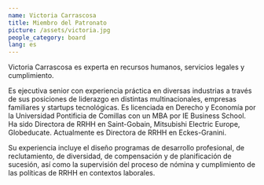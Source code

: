 ```yaml
---
name: Victoria Carrascosa
title: Miembro del Patronato
picture: /assets/victoria.jpg
people_category: board
lang: es
---
```


Victoria Carrascosa es experta en recursos humanos, servicios legales y cumplimiento. 

Es ejecutiva senior con experiencia práctica en diversas industrias a través de sus posiciones de liderazgo en distintas multinacionales, empresas familiares y startups tecnológicas. Es licenciada en Derecho y Economía por la Universidad Pontificia de Comillas con un MBA por IE Business School. Ha sido Directora de RRHH en Saint-Gobain, Mitsubishi Electric Europe, Globeducate. Actualmente es Directora de RRHH en Eckes-Granini. 

Su experiencia incluye el diseño programas de desarrollo profesional, de reclutamiento, de diversidad, de compensación y de planificación de sucesión, así como la supervisión del proceso de nómina y cumplimiento de las políticas de RRHH en contextos laborales.